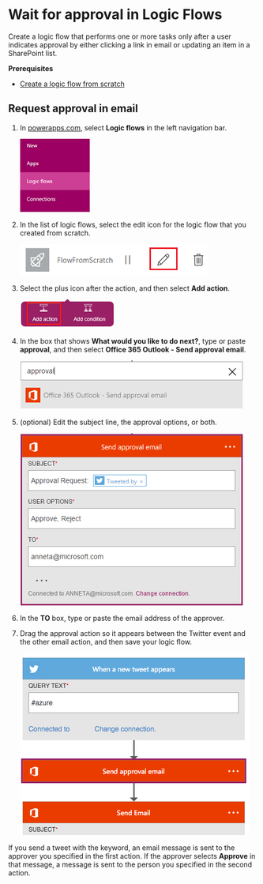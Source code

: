 <properties
    pageTitle="Wait for approval in Logic Flows | Microsoft PowerApps"
    description="Logic Flows can wait for external events, such as users indicating approval in email or SharePoint."
    services=""
    suite="powerapps"
    documentationCenter="na"
    authors="stepsic-microsoft-com"
    manager="dwrede"
    editor=""
    tags=""/>

<tags
   ms.service="powerapps"
   ms.devlang="na"
   ms.topic="article"
   ms.tgt_pltfrm="na"
   ms.workload="na"
   ms.date="11/24/2015"
   ms.author="stepsic"/>

# Wait for approval in Logic Flows #

Create a logic flow that performs one or more tasks only after a user indicates approval by either clicking a link in email or updating an item in a SharePoint list.

**Prerequisites**

- [Create a logic flow from scratch](get-started-logic-flow.md)

## Request approval in email ##

1. In  [powerapps.com](http://go.microsoft.com/fwlink/?LinkId=708209), select **Logic flows** in the left navigation bar.

	![Flows option in left navigation bar](./media/wait-for-approvals/nav-flows.png)

1. In the list of logic flows, select the edit icon for the logic flow that you created from scratch.

	![Icon to edit a logic flow](./media/wait-for-approvals/edit-flow.png)

1. Select the plus icon after the action, and then select **Add action**.

	![Option to add an action](./media/wait-for-approvals/add-action.png)

1. In the box that shows **What would you like to do next?**, type or paste **approval**, and then select **Office 365 Outlook - Send approval email**.

	![Search for approval](./media/wait-for-approvals/approval-search.png)

1. (optional) Edit the subject line, the approval options, or both.

    ![Options](./media/wait-for-approvals/approval-mail.png)

1. In the **TO** box, type or paste the email address of the approver.

1. Drag the approval action so it appears between the Twitter event and the other email action, and then save your logic flow.

	![Move the approval action between the trigger and the other action](./media/wait-for-approvals/flow-sequence.png)

If you send a tweet with the keyword, an email message is sent to the approver you specified in the first action. If the approver selects **Approve** in that message, a message is sent to the person you specified in the second action.
